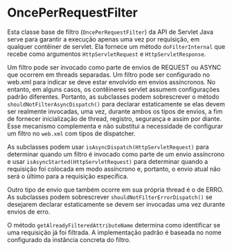# OncePerRequestFilter

Esta classe base de filtro (`OncePerRequestFilter`) da API de Servlet Java serve para garantir a execução apenas uma vez
por requisição, em qualquer contêiner de servlet. Ela fornece um método `doFilterInternal` que recebe como
argumentos `HttpServletRequest` e `HttpServletResponse`.

Um filtro pode ser invocado como parte de envios de REQUEST ou ASYNC que ocorrem em threads separadas. Um filtro pode
ser configurado no web.xml para indicar se deve estar envolvido em envios assíncronos. No entanto, em alguns casos, os
contêineres servlet assumem configurações padrão diferentes. Portanto, as subclasses podem sobrescrever o
método `shouldNotFilterAsyncDispatch()` para declarar estaticamente se elas devem ser realmente invocadas, uma vez,
durante ambos os tipos de envios, a fim de fornecer inicialização de thread, registro, segurança e assim por diante.
Esse mecanismo complementa e não substitui a necessidade de configurar um filtro no `web.xml` com tipos de dispatcher.

As subclasses podem usar `isAsyncDispatch(HttpServletRequest)` para determinar quando um filtro é invocado como parte de
um envio assíncrono e usar `isAsyncStarted(HttpServletRequest)` para determinar quando a requisição foi colocada em modo
assíncrono e, portanto, o envio atual não será o último para a requisição específica.

Outro tipo de envio que também ocorre em sua própria thread é o de ERRO. As subclasses podem
sobrescrever `shouldNotFilterErrorDispatch()` se desejarem declarar estaticamente se devem ser invocadas uma vez durante
envios de erro.

O método `getAlreadyFilteredAttributeName` determina como identificar se uma requisição já foi filtrada. A implementação
padrão é baseada no nome configurado da instância concreta do filtro.